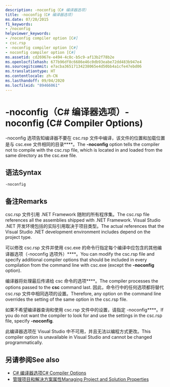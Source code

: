 ```yaml
---
description: -noconfig（C# 编译器选项）
title: -noconfig（C# 编译器选项）
ms.date: 07/20/2015
f1_keywords:
- /noconfig
helpviewer_keywords:
- /noconfig compiler option [C#]
- csc.rsp
- -noconfig compiler option [C#]
- noconfig compiler option [C#]
ms.assetid: cd26967e-e494-4c8c-b5c9-af13b2f78b2e
ms.openlocfilehash: 677b96df8c6686e46c0db93eabe72dd483b947e4
ms.sourcegitcommit: e7acba36517134238065e4d50bb4a1cfe47ebd06
ms.translationtype: HT
ms.contentlocale: zh-CN
ms.lasthandoff: 09/04/2020
ms.locfileid: "89466061"
---
```

# <a name="-noconfig-c-compiler-options"></a><span data-ttu-id="cc250-103">-noconfig（C# 编译器选项）</span><span class="sxs-lookup"><span data-stu-id="cc250-103">-noconfig (C# Compiler Options)</span></span>
<span data-ttu-id="cc250-104">-noconfig 选项告知编译器不要在 csc.rsp 文件中编译，该文件的位置和加载位置是与 csc.exe 文件相同的目录\*\*\*\*。</span><span class="sxs-lookup"><span data-stu-id="cc250-104">The **-noconfig** option tells the compiler not to compile with the csc.rsp file, which is located in and loaded from the same directory as the csc.exe file.</span></span>  
  
## <a name="syntax"></a><span data-ttu-id="cc250-105">语法</span><span class="sxs-lookup"><span data-stu-id="cc250-105">Syntax</span></span>  
  
```console  
-noconfig  
```  
  
## <a name="remarks"></a><span data-ttu-id="cc250-106">备注</span><span class="sxs-lookup"><span data-stu-id="cc250-106">Remarks</span></span>  
 <span data-ttu-id="cc250-107">csc.rsp 文件引用 .NET Framework 随附的所有程序集。</span><span class="sxs-lookup"><span data-stu-id="cc250-107">The csc.rsp file references all the assemblies shipped with .NET Framework.</span></span> <span data-ttu-id="cc250-108">Visual Studio .NET 开发环境包括的实际引用取决于项目类型。</span><span class="sxs-lookup"><span data-stu-id="cc250-108">The actual references that the Visual Studio .NET development environment includes depend on the project type.</span></span>  
  
 <span data-ttu-id="cc250-109">可以修改 csc.rsp 文件并使用 csc.exe 的命令行指定每个编译中应包含的其他编译器选项（-noconfig 选项外）\*\*\*\*。</span><span class="sxs-lookup"><span data-stu-id="cc250-109">You can modify the csc.rsp file and specify additional compiler options that should be included in every compilation from the command line with csc.exe (except the **-noconfig** option).</span></span>  
  
 <span data-ttu-id="cc250-110">编译器将处理最后传递给 csc 命令的选项\*\*\*\*。</span><span class="sxs-lookup"><span data-stu-id="cc250-110">The compiler processes the options passed to the **csc** command last.</span></span> <span data-ttu-id="cc250-111">因此，命令行中的任何选项都将替代 csc.rsp 文件中相同选项的设置。</span><span class="sxs-lookup"><span data-stu-id="cc250-111">Therefore, any option on the command line overrides the setting of the same option in the csc.rsp file.</span></span>  
  
 <span data-ttu-id="cc250-112">如果不希望编译器查询和使用 csc.rsp 文件中的设置，请指定 -noconfig\*\*\*\*。</span><span class="sxs-lookup"><span data-stu-id="cc250-112">If you do not want the compiler to look for and use the settings in the csc.rsp file, specify **-noconfig**.</span></span>  
  
 <span data-ttu-id="cc250-113">此编译器选项在 Visual Studio 中不可用，并且无法以编程方式更改。</span><span class="sxs-lookup"><span data-stu-id="cc250-113">This compiler option is unavailable in Visual Studio and cannot be changed programmatically.</span></span>  
  
## <a name="see-also"></a><span data-ttu-id="cc250-114">另请参阅</span><span class="sxs-lookup"><span data-stu-id="cc250-114">See also</span></span>

- [<span data-ttu-id="cc250-115">C# 编译器选项</span><span class="sxs-lookup"><span data-stu-id="cc250-115">C# Compiler Options</span></span>](./index.md)
- [<span data-ttu-id="cc250-116">管理项目和解决方案属性</span><span class="sxs-lookup"><span data-stu-id="cc250-116">Managing Project and Solution Properties</span></span>](/visualstudio/ide/managing-project-and-solution-properties)

